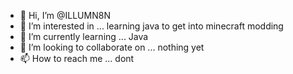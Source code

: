 - 👋 Hi, I’m @ILLUMN8N
- 👀 I’m interested in ... learning java to get into minecraft modding
- 🌱 I’m currently learning ... Java
- 💞️ I’m looking to collaborate on ... nothing yet
- 📫 How to reach me ... dont

<!---
ILLUMN8N/ILLUMN8N is a ✨ special ✨ repository because its `README.md` (this file) appears on your GitHub profile.
You can click the Preview link to take a look at your changes.
--->
